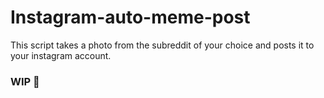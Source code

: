 # Instagram-auto-meme-post
This script takes a photo from the subreddit of your choice and posts it to your instagram account.


### WIP 🚧
